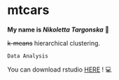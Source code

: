 # mtcars

**My name is _Nikoletta Targonska_** :dizzy: 

~~k-means~~ hierarchical clustering. 

`Data Analysis`  

You can download rstudio [HERE](https://posit.co/download/rstudio-desktop/) ! :computer:



